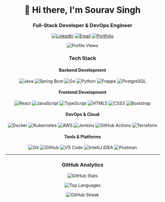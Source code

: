 <div align="center">

# 👋 Hi there, I'm Sourav Singh

### **Full-Stack Developer & DevOps Engineer**

[![LinkedIn](https://img.shields.io/badge/LinkedIn-0077B5?style=for-the-badge&logo=linkedin&logoColor=white)](https://linkedin.com/in/sourav-singh-060b31135)
[![Email](https://img.shields.io/badge/Email-D14836?style=for-the-badge&logo=gmail&logoColor=white)](mailto:souravsingh2609@gmail.com)
[![Portfolio](https://img.shields.io/badge/Portfolio-000000?style=for-the-badge&logo=About.me&logoColor=white)](https://www.souravsingh.online/)
<p align="center">
  <img src="https://komarev.com/ghpvc/?username=souravs72&style=for-the-badge&color=blue" alt="Profile Views" />
</p>

### **Tech Stack**

#### **Backend Development**

![Java](https://img.shields.io/badge/Java-ED8B00?style=for-the-badge&logo=openjdk&logoColor=white)
![Spring Boot](https://img.shields.io/badge/Spring_Boot-6DB33F?style=for-the-badge&logo=spring-boot&logoColor=white)
![Go](https://img.shields.io/badge/Go-00ADD8?style=for-the-badge&logo=go&logoColor=white)
![Python](https://img.shields.io/badge/Python-3776AB?style=for-the-badge&logo=python&logoColor=white)
![Frappe](https://img.shields.io/badge/Frappe-589494?style=for-the-badge&logo=frappe&logoColor=white)
![PostgreSQL](https://img.shields.io/badge/PostgreSQL-316192?style=for-the-badge&logo=postgresql&logoColor=white)

#### **Frontend Development**

![React](https://img.shields.io/badge/React-20232A?style=for-the-badge&logo=react&logoColor=61DAFB)
![JavaScript](https://img.shields.io/badge/JavaScript-F7DF1E?style=for-the-badge&logo=javascript&logoColor=black)
![TypeScript](https://img.shields.io/badge/TypeScript-007ACC?style=for-the-badge&logo=typescript&logoColor=white)
![HTML5](https://img.shields.io/badge/HTML5-E34F26?style=for-the-badge&logo=html5&logoColor=white)
![CSS3](https://img.shields.io/badge/CSS3-1572B6?style=for-the-badge&logo=css3&logoColor=white)
![Bootstrap](https://img.shields.io/badge/Bootstrap-563D7C?style=for-the-badge&logo=bootstrap&logoColor=white)

#### **DevOps & Cloud**

![Docker](https://img.shields.io/badge/Docker-2496ED?style=for-the-badge&logo=docker&logoColor=white)
![Kubernetes](https://img.shields.io/badge/Kubernetes-326CE5?style=for-the-badge&logo=kubernetes&logoColor=white)
![AWS](https://img.shields.io/badge/AWS-232F3E?style=for-the-badge&logo=amazon-aws&logoColor=white)
![Jenkins](https://img.shields.io/badge/Jenkins-D24939?style=for-the-badge&logo=jenkins&logoColor=white)
![GitHub Actions](https://img.shields.io/badge/GitHub_Actions-2088FF?style=for-the-badge&logo=github-actions&logoColor=white)
![Terraform](https://img.shields.io/badge/Terraform-623CE4?style=for-the-badge&logo=terraform&logoColor=white)

#### **Tools & Platforms**

![Git](https://img.shields.io/badge/Git-F05032?style=for-the-badge&logo=git&logoColor=white)
![GitHub](https://img.shields.io/badge/GitHub-100000?style=for-the-badge&logo=github&logoColor=white)
![VS Code](https://img.shields.io/badge/VS_Code-0078D4?style=for-the-badge&logo=visual%20studio%20code&logoColor=white)
![IntelliJ IDEA](https://img.shields.io/badge/IntelliJ_IDEA-000000?style=for-the-badge&logo=intellij-idea&logoColor=white)
![Postman](https://img.shields.io/badge/Postman-FF6C37?style=for-the-badge&logo=postman&logoColor=white)

---

### **GitHub Analytics**

<div align="center">

![GitHub Stats](https://github-readme-stats.vercel.app/api?username=souravs72&show_icons=true&theme=tokyonight&hide_border=true&count_private=true)

![Top Languages](https://github-readme-stats.vercel.app/api/top-langs/?username=souravs72&layout=compact&theme=tokyonight&hide_border=true)

![GitHub Streak](https://github-readme-streak-stats.herokuapp.com/?user=souravs72&theme=tokyonight&hide_border=true)

</div>

</div>
